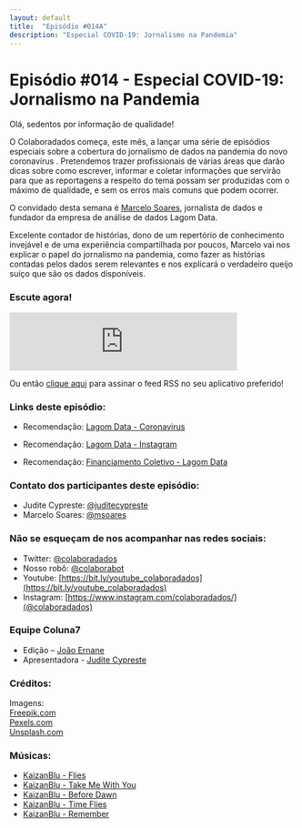 ```yaml
---
layout: default
title:  "Episódio #014A"
description: "Especial COVID-19: Jornalismo na Pandemia"
---
```


# Episódio #014 - Especial COVID-19: Jornalismo na Pandemia

Olá, sedentos por informação de qualidade!

O Colaboradados começa, este mês, a lançar uma série de episódios especiais sobre a cobertura do jornalismo de dados na pandemia do novo coronavírus . Pretendemos trazer profissionais de várias áreas que darão dicas sobre como escrever, informar e coletar informações que servirão para que as reportagens a respeito do tema possam ser produzidas com o máximo de qualidade, e sem os erros mais comuns que podem ocorrer.

O convidado desta semana é [Marcelo Soares](https://twitter.com/msoares), jornalista de dados e fundador da empresa de análise de dados Lagom Data.

Excelente contador de histórias, dono de um repertório de conhecimento invejável e de uma experiência compartilhada por poucos, Marcelo vai nos explicar o papel do jornalismo na pandemia, como fazer as histórias contadas pelos dados serem relevantes e nos explicará o verdadeiro queijo suíço que são os dados disponíveis.

### Escute agora!

<iframe src="https://anchor.fm/coluna7/embed/episodes/Episdio-014A---Especial-COVID-19-Jornalismo-na-Pandemia-ednfna" height="102px" width="400px" frameborder="0" scrolling="no"></iframe>

Ou então [clique aqui](https://anchor.fm/s/951cc10/podcast/rss) para assinar o feed RSS no seu aplicativo preferido!

### Links deste episódio:

- Recomendação: [Lagom Data - Coronavirus](https://www.lagomdata.com.br/coronavirus)

- Recomendação: [Lagom Data - Instagram](https://www.instagram.com/datalagom/)

- Recomendação: [Financiamento Coletivo - Lagom Data](https://www.catarse.me/lagom_covid)

### Contato dos participantes deste episódio:

- Judite Cypreste: [@juditecypreste](https://www.twitter.com/juditecypreste)
- Marcelo Soares: [@msoares](https://twitter.com/msoares)

### Não se esqueçam de nos acompanhar nas redes sociais:

- Twitter: [@colaboradados](https://twitter.com/colaboradados)
- Nosso robô: [@colaborabot](https://twitter.com/colabora_bot)
- Youtube: [https://bit.ly/youtube_colaboradados](https://bit.ly/youtube_colaboradados)
- Instagram: [https://www.instagram.com/colaboradados/](@colaboradados)

### Equipe Coluna7

- Edição – [João Ernane](https://twitter.com/o_jovemadulto)
- Apresentadora - [Judite Cypreste](https://twitter.com/juditecypreste)

### Créditos:

Imagens:  
[Freepik.com](https://www.freepik.com/)  
[Pexels.com](https://www.pexels.com)  
[Unsplash.com](https://unsplash.com)

### Músicas:

- [KaizanBlu - Flies](https://www.youtube.com/watch?v=JAYNdaYPyxU)
- [KaizanBlu - Take Me With You](https://www.youtube.com/watch?v=i-_BfhJKm14)
- [KaizanBlu - Before Dawn](https://www.youtube.com/watch?v=Thb2AQutVOo)
- [KaizanBlu - Time Flies](https://www.youtube.com/watch?v=JAYNdaYPyxU)
- [KaizanBlu - Remember](https://www.youtube.com/watch?v=9wgnhowQHLs)

